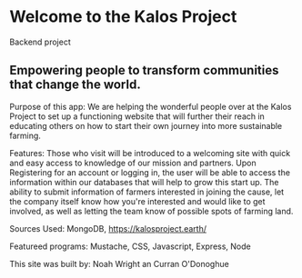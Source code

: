 # Welcome to the Kalos Project
Backend project 

## Empowering people to transform communities that change the world.

Purpose of this app: We are helping the wonderful people over at the Kalos Project to set up a functioning website that will further their reach in educating others on how to start their own journey into more sustainable farming.

Features: Those who visit will be introduced to a welcoming site with quick and easy access to knowledge of our mission and partners. Upon Registering for an account or logging in, the user will be able to access the information within our databases that will help to grow this start up. The ability to submit information of farmers interested in joining the cause, let the company itself know how you're interested and would like to get involved, as well as letting the team know of possible spots of farming land.

Sources Used: MongoDB, https://kalosproject.earth/

Featureed programs: Mustache, CSS, Javascript, Express, Node

This site was built by: Noah Wright an Curran O'Donoghue
